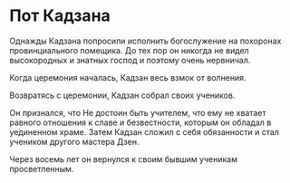 # Пот Кадзана

Однажды Кадзана попросили исполнить богослужение на похоронах провинциального помещика. До тех пор он никогда не видел высокородных и знатных господ и поэтому очень нервничал.

Когда церемония началась, Кадзан весь взмок от волнения.

Возвратясь с церемонии, Кадзан собрал своих учеников.

Он признался, что Не достоин быть учителем, что ему не хватает равного отношения к славе и безвестности, которым он обладал в уединенном храме. Затем Кадзан сложил с себя обязанности и стал учеником другого мастера Дзен.

Через восемь лет он вернулся к своим бывшим ученикам просветленным.
